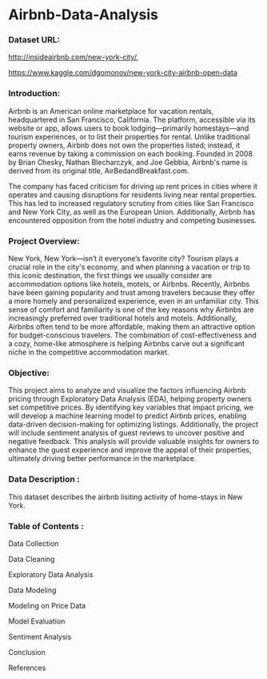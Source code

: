 # Airbnb-Data-Analysis

### Dataset URL:

http://insideairbnb.com/new-york-city/, 

https://www.kaggle.com/dgomonov/new-york-city-airbnb-open-data

### Introduction:

Airbnb is an American online marketplace for vacation rentals, headquartered in San Francisco, California. The platform, accessible via its website or app, allows users to book lodging—primarily homestays—and tourism experiences, or to list their properties for rental. Unlike traditional property owners, Airbnb does not own the properties listed; instead, it earns revenue by taking a commission on each booking. Founded in 2008 by Brian Chesky, Nathan Blecharczyk, and Joe Gebbia, Airbnb's name is derived from its original title, AirBedandBreakfast.com.

The company has faced criticism for driving up rent prices in cities where it operates and causing disruptions for residents living near rental properties. This has led to increased regulatory scrutiny from cities like San Francisco and New York City, as well as the European Union. Additionally, Airbnb has encountered opposition from the hotel industry and competing businesses.

### Project Overview:

New York, New York—isn’t it everyone’s favorite city? Tourism plays a crucial role in the city's economy, and when planning a vacation or trip to this iconic destination, the first things we usually consider are accommodation options like hotels, motels, or Airbnbs. Recently, Airbnbs have been gaining popularity and trust among travelers because they offer a more homely and personalized experience, even in an unfamiliar city. This sense of comfort and familiarity is one of the key reasons why Airbnbs are increasingly preferred over traditional hotels and motels. Additionally, Airbnbs often tend to be more affordable, making them an attractive option for budget-conscious travelers. The combination of cost-effectiveness and a cozy, home-like atmosphere is helping Airbnbs carve out a significant niche in the competitive accommodation market.

### Objective:

This project aims to analyze and visualize the factors influencing Airbnb pricing through Exploratory Data Analysis (EDA), helping property owners set competitive prices. By identifying key variables that impact pricing, we will develop a machine learning model to predict Airbnb prices, enabling data-driven decision-making for optimizing listings. Additionally, the project will include sentiment analysis of guest reviews to uncover positive and negative feedback. This analysis will provide valuable insights for owners to enhance the guest experience and improve the appeal of their properties, ultimately driving better performance in the marketplace.

### Data Description :

This dataset describes the airbnb lisiting activity of home-stays in New York.

### Table of Contents :

Data Collection

Data Cleaning

Exploratory Data Analysis

Data Modeling

Modeling on Price Data

Model Evaluation

Sentiment Analysis

Conclusion

References
